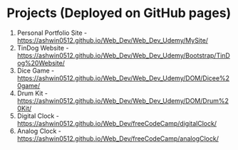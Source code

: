 # Projects (Deployed on GitHub pages)
1. Personal Portfolio Site - https://ashwin0512.github.io/Web_Dev/Web_Dev_Udemy/MySite/
2. TinDog Website - https://ashwin0512.github.io/Web_Dev/Web_Dev_Udemy/Bootstrap/TinDog%20Website/
3. Dice Game - https://ashwin0512.github.io/Web_Dev/Web_Dev_Udemy/DOM/Dicee%20game/
4. Drum Kit - https://ashwin0512.github.io/Web_Dev/Web_Dev_Udemy/DOM/Drum%20Kit/
5. Digital Clock - https://ashwin0512.github.io/Web_Dev/freeCodeCamp/digitalClock/
6. Analog Clock - https://ashwin0512.github.io/Web_Dev/freeCodeCamp/analogClock/

